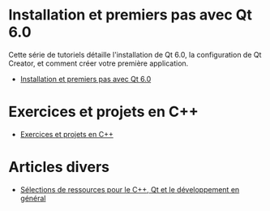
# Installation et premiers pas avec Qt 6.0

Cette série de tutoriels détaille l'installation de Qt 6.0, la configuration de Qt Creator, et comment créer votre première application.

- [Installation et premiers pas avec Qt 6.0](qt6/installation/index.md)

# Exercices et projets en C++

- [Exercices et projets en C++](exercices/README.md)

# Articles divers

- [Sélections de ressources pour le C++, Qt et le développement en général](articles/ressources.md)
